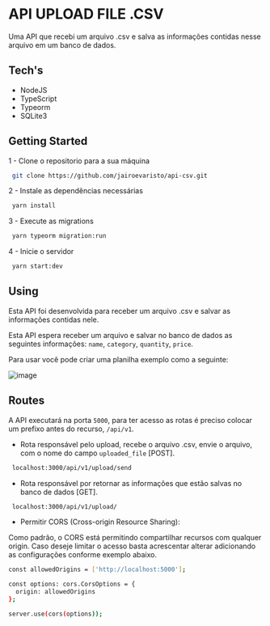 # API UPLOAD FILE .CSV

 Uma API que recebi um arquivo .csv e salva as informações contidas nesse arquivo em um
 banco de dados.

 ## Tech's
 - NodeJS
 - TypeScript
 - Typeorm
 - SQLite3

 ## Getting Started

 1 - Clone o repositorio para a sua máquina

 ```bash
  git clone https://github.com/jairoevaristo/api-csv.git
 ```

 2 - Instale as dependências necessárias

 ```bash
  yarn install
 ```

3 - Execute as migrations

 ```bash
  yarn typeorm migration:run
 ```

 4 - Inicie o servidor

 ```bash
  yarn start:dev
 ```

 ## Using

 Esta API foi desenvolvida para receber um arquivo .csv e salvar as informações contidas nele.

 Esta API espera receber um arquivo e salvar no banco de dados as seguintes informações: `name`, `category`, `quantity`, `price`.

 Para usar você pode criar uma planilha exemplo como a seguinte:

 ![image](.github/image.png)

 ## Routes

 A API executará na porta `5000`, para ter acesso as rotas é preciso colocar um prefixo antes do recurso, `/api/v1`.

 - Rota responsável pelo upload, recebe o arquivo .csv, envie o arquivo, com o nome do campo `uploaded_file` [POST].

 ```bash
  localhost:3000/api/v1/upload/send
 ```
 - Rota responsável por retornar as informações que estão salvas no banco de dados [GET].

 ```bash
  localhost:3000/api/v1/upload/
 ```

 - Permitir CORS (Cross-origin Resource Sharing):

 
 Como padrão, o CORS está permitindo compartilhar recursos com qualquer origin. Caso deseje limitar o acesso basta acrescentar alterar adicionando as configurações conforme exemplo abaixo.

  ```bash
  const allowedOrigins = ['http://localhost:5000'];

  const options: cors.CorsOptions = {
    origin: allowedOrigins
  };

  server.use(cors(options));
 ```